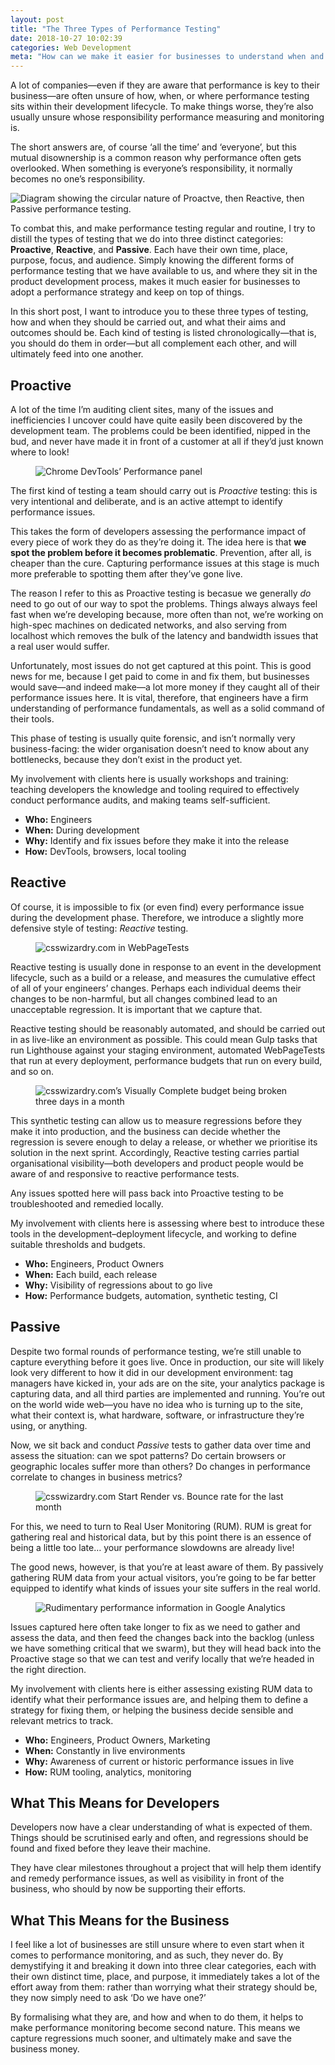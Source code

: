 ```yaml
---
layout: post
title: "The Three Types of Performance Testing"
date: 2018-10-27 10:02:39
categories: Web Development
meta: "How can we make it easier for businesses to understand when and what to measure?"
---
```


A lot of companies—even if they are aware that performance is key to their
business—are often unsure of how, when, or where performance testing sits within
their development lifecycle. To make things worse, they’re also usually unsure
whose responsibility performance measuring and monitoring is.

The short answers are, of course ‘all the time’ and ‘everyone’, but this mutual
disownership is a common reason why performance often gets overlooked. When
something is everyone’s responsibility, it normally becomes no one’s
responsibility.

<img src="/wp-content/uploads/2018/10/testing-diagram.png" alt="Diagram showing
the circular nature of Proactve, then Reactive, then Passive performance
testing." />

To combat this, and make performance testing regular and routine, I try to
distill the types of testing that we do into three distinct categories:
**Proactive**, **Reactive**, and **Passive**. Each have their own time, place,
purpose, focus, and audience. Simply knowing the different forms of performance
testing that we have available to us, and where they sit in the product
development process, makes it much easier for businesses to adopt a performance
strategy and keep on top of things.

In this short post, I want to introduce you to these three types of testing, how
and when they should be carried out, and what their aims and outcomes should be.
Each kind of testing is listed chronologically—that is, you should do them in
order—but all complement each other, and will ultimately feed into one another.

## Proactive

A lot of the time I’m auditing client sites, many of the issues and
inefficiencies I uncover could have quite easily been discovered by the
development team. The problems could be been identified, nipped in the bud,
and never have made it in front of a customer at all if they’d just known where
to look!

<figure>
  <img src="/wp-content/uploads/2018/10/screenshot-devtools.png" alt="Chrome DevTools’ Performance panel" />
</figure>

The first kind of testing a team should carry out is _Proactive_ testing: this
is very intentional and deliberate, and is an active attempt to identify
performance issues.

This takes the form of developers assessing the performance impact of every
piece of work they do as they’re doing it. The idea here is that **we spot the
problem before it becomes problematic**. Prevention, after all, is cheaper than
the cure. Capturing performance issues at this stage is much more preferable to
spotting them after they’ve gone live.

The reason I refer to this as Proactive testing is becasue we generally _do_
need to go out of our way to spot the problems. Things always always feel fast
when we’re developing because, more often than not, we’re working on high-spec
machines on dedicated networks, and also serving from localhost which removes
the bulk of the latency and bandwidth issues that a real user would suffer.

Unfortunately, most issues do not get captured at this point. This is good news
for me, because I get paid to come in and fix them, but businesses would
save—and indeed make—a lot more money if they caught all of their performance
issues here. It is vital, therefore, that engineers have a firm understanding of
performance fundamentals, as well as a solid command of their tools.

This phase of testing is usually quite forensic, and isn’t normally very
business-facing: the wider organisation doesn’t need to know about any
bottlenecks, because they don’t exist in the product yet.

My involvement with clients here is usually workshops and training: teaching
developers the knowledge and tooling required to effectively conduct performance
audits, and making teams self-sufficient.

* **Who:** Engineers
* **When:** During development
* **Why:** Identify and fix issues before they make it into the release
* **How:** DevTools, browsers, local tooling

## Reactive

Of course, it is impossible to fix (or even find) every performance issue during
the development phase. Therefore, we introduce a slightly more defensive style
of testing: _Reactive_ testing.

<figure>
  <img src="/wp-content/uploads/2018/10/screenshot-wpt.png" alt="csswizardry.com in WebPageTests" />
</figure>

Reactive testing is usually done in response to an event in the development
lifecycle, such as a build or a release, and measures the cumulative effect of
all of your engineers’ changes. Perhaps each individual deems their changes to
be non-harmful, but all changes combined lead to an unacceptable regression. It
is important that we capture that.

Reactive testing should be reasonably automated, and should be carried out in as
live-like an environment as possible. This could mean Gulp tasks that run
Lighthouse against your staging environment, automated WebPageTests that run at
every deployment, performance budgets that run on every build, and so on.

<figure>
  <img src="/wp-content/uploads/2018/10/screenshot-speedcurve-budget.png" alt="csswizardry.com’s Visually Complete budget being broken three days in a month" />
</figure>

This synthetic testing can allow us to measure regressions before they make it
into production, and the business can decide whether the regression is severe
enough to delay a release, or whether we prioritise its solution in the next
sprint. Accordingly, Reactive testing carries partial organisational
visibility—both developers and product people would be aware of and responsive
to reactive performance tests.

Any issues spotted here will pass back into Proactive testing to be
troubleshooted and remedied locally.

My involvement with clients here is assessing where best to introduce these
tools in the development–deployment lifecycle, and working to define suitable
thresholds and budgets.

* **Who:** Engineers, Product Owners
* **When:** Each build, each release
* **Why:** Visibility of regressions about to go live
* **How:** Performance budgets, automation, synthetic testing, CI

## Passive

Despite two formal rounds of performance testing, we’re still unable to capture
everything before it goes live. Once in production, our site will likely look
very different to how it did in our development environment: tag managers have
kicked in, your ads are on the site, your analytics package is capturing data,
and all third parties are implemented and running. You’re out on the world wide
web—you have no idea who is turning up to the site, what their context is, what
hardware, software, or infrastructure they’re using, or anything.

Now, we sit back and conduct _Passive_ tests to gather data over time and assess
the situation: can we spot patterns? Do certain browsers or geographic locales
suffer more than others? Do changes in performance correlate to changes in
business metrics?

<figure>
  <img src="/wp-content/uploads/2018/10/screenshot-speedcurve.png" alt="csswizardry.com Start Render vs. Bounce rate for the last month" />
</figure>

For this, we need to turn to Real User Monitoring (RUM). RUM is great for
gathering real and historical data, but by this point there is an essence of
being a little too late… your performance slowdowns are already live!

The good news, however, is that you’re at least aware of them. By passively
gathering RUM data from your actual visitors, you’re going to be far better
equipped to identify what kinds of issues your site suffers in the real world.

<figure>
  <img src="/wp-content/uploads/2018/10/screenshot-ga.png" alt="Rudimentary performance information in Google Analytics" />
</figure>

Issues captured here often take longer to fix as we need to gather and assess
the data, and then feed the changes back into the backlog (unless we have
something critical that we swarm), but they will head back into the Proactive
stage so that we can test and verify locally that we’re headed in the right
direction.

My involvement with clients here is either assessing existing RUM data to
identify what their performance issues are, and helping them to define
a strategy for fixing them, or helping the business decide sensible and
relevant metrics to track.

* **Who:** Engineers, Product Owners, Marketing
* **When:** Constantly in live environments
* **Why:** Awareness of current or historic performance issues in live
* **How:** RUM tooling, analytics, monitoring

## What This Means for Developers

Developers now have a clear understanding of what is expected of them. Things
should be scrutinised early and often, and regressions should be found and fixed
before they leave their machine.

They have clear milestones throughout a project that will help them identify and
remedy performance issues, as well as visibility in front of the business, who
should by now be supporting their efforts.

## What This Means for the Business

I feel like a lot of businesses are still unsure where to even start when it
comes to performance monitoring, and as such, they never do. By demystifying it
and breaking it down into three clear categories, each with their own distinct
time, place, and purpose, it immediately takes a lot of the effort away from
them: rather than worrying what their strategy should be, they now simply need
to ask ‘Do we have one?’

By formalising what they are, and how and when to do them, it helps to make
performance monitoring become second nature. This means we capture regressions
much sooner, and ultimately make and save the business money.
